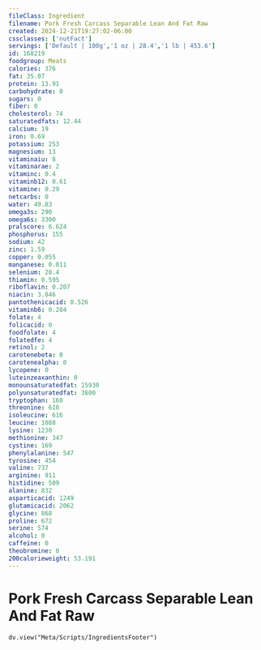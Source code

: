 ```yaml
---
fileClass: Ingredient
filename: Pork Fresh Carcass Separable Lean And Fat Raw
created: 2024-12-21T19:27:02-06:00
cssclasses: ['nutFact']
servings: ['Default | 100g','1 oz | 28.4','1 lb | 453.6']
id: 168219
foodgroup: Meats
calories: 376
fat: 35.07
protein: 13.91
carbohydrate: 0
sugars: 0
fiber: 0
cholesterol: 74
saturatedfats: 12.44
calcium: 19
iron: 0.69
potassium: 253
magnesium: 13
vitaminaiu: 8
vitaminarae: 2
vitaminc: 0.4
vitaminb12: 0.61
vitamine: 0.29
netcarbs: 0
water: 49.83
omega3s: 290
omega6s: 3300
pralscore: 6.624
phosphorus: 155
sodium: 42
zinc: 1.59
copper: 0.055
manganese: 0.011
selenium: 28.4
thiamin: 0.595
riboflavin: 0.207
niacin: 3.846
pantothenicacid: 0.526
vitaminb6: 0.284
folate: 4
folicacid: 0
foodfolate: 4
folatedfe: 4
retinol: 2
carotenebeta: 0
carotenealpha: 0
lycopene: 0
luteinzeaxanthin: 0
monounsaturatedfat: 15930
polyunsaturatedfat: 3800
tryptophan: 160
threonine: 610
isoleucine: 616
leucine: 1088
lysine: 1230
methionine: 347
cystine: 169
phenylalanine: 547
tyrosine: 454
valine: 737
arginine: 911
histidine: 509
alanine: 832
asparticacid: 1249
glutamicacid: 2062
glycine: 868
proline: 672
serine: 574
alcohol: 0
caffeine: 0
theobromine: 0
200calorieweight: 53.191
---
```


# Pork Fresh Carcass Separable Lean And Fat Raw

```dataviewjs
dv.view("Meta/Scripts/IngredientsFooter")
```